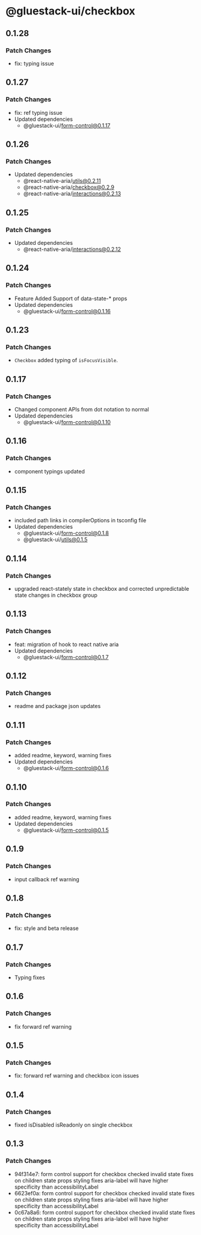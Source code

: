 # @gluestack-ui/checkbox

## 0.1.28

### Patch Changes

- fix: typing issue

## 0.1.27

### Patch Changes

- fix: ref typing issue
- Updated dependencies
  - @gluestack-ui/form-control@0.1.17

## 0.1.26

### Patch Changes

- Updated dependencies
  - @react-native-aria/utils@0.2.11
  - @react-native-aria/checkbox@0.2.9
  - @react-native-aria/interactions@0.2.13

## 0.1.25

### Patch Changes

- Updated dependencies
  - @react-native-aria/interactions@0.2.12

## 0.1.24

### Patch Changes

- Feature
  Added Support of data-state-\* props
- Updated dependencies
  - @gluestack-ui/form-control@0.1.16

## 0.1.23

### Patch Changes

- `Checkbox` added typing of `isFocusVisible`.

## 0.1.17

### Patch Changes

- Changed component APIs from dot notation to normal
- Updated dependencies
  - @gluestack-ui/form-control@0.1.10

## 0.1.16

### Patch Changes

- component typings updated

## 0.1.15

### Patch Changes

- included path links in compilerOptions in tsconfig file
- Updated dependencies
  - @gluestack-ui/form-control@0.1.8
  - @gluestack-ui/utils@0.1.5

## 0.1.14

### Patch Changes

- upgraded react-stately state in checkbox and corrected unpredictable state changes in checkbox group

## 0.1.13

### Patch Changes

- feat: migration of hook to react native aria
- Updated dependencies
  - @gluestack-ui/form-control@0.1.7

## 0.1.12

### Patch Changes

- readme and package json updates

## 0.1.11

### Patch Changes

- added readme, keyword, warning fixes
- Updated dependencies
  - @gluestack-ui/form-control@0.1.6

## 0.1.10

### Patch Changes

- added readme, keyword, warning fixes
- Updated dependencies
  - @gluestack-ui/form-control@0.1.5

## 0.1.9

### Patch Changes

- input callback ref warning

## 0.1.8

### Patch Changes

- fix: style and beta release

## 0.1.7

### Patch Changes

- Typing fixes

## 0.1.6

### Patch Changes

- fix forward ref warning

## 0.1.5

### Patch Changes

- fix: forward ref warning and checkbox icon issues

## 0.1.4

### Patch Changes

- fixed isDisabled isReadonly on single checkbox

## 0.1.3

### Patch Changes

- 94f314e7: form control support for checkbox
  checked invalid state fixes on children
  state props styling fixes
  aria-label will have higher specificity than accessibilityLabel
- 6623ef0a: form control support for checkbox
  checked invalid state fixes on children
  state props styling fixes
  aria-label will have higher specificity than accessibilityLabel
- 0c67a8a6: form control support for checkbox
  checked invalid state fixes on children
  state props styling fixes
  aria-label will have higher specificity than accessibilityLabel
